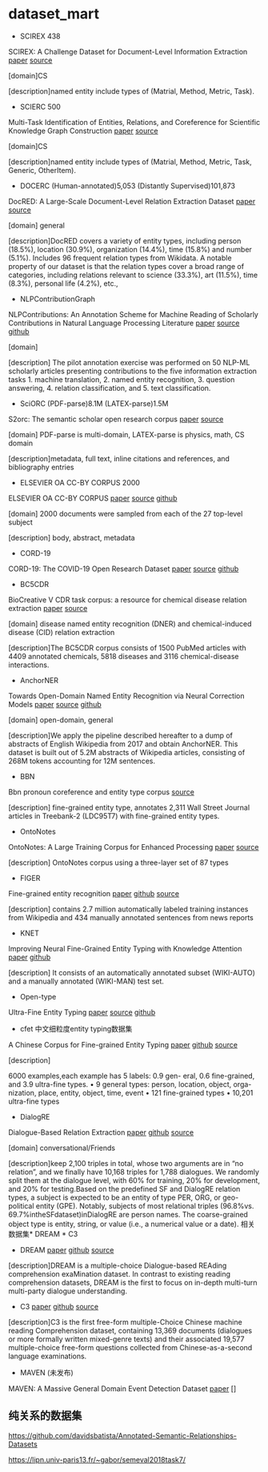 # dataset_mart

* SCIREX 438

SCIREX: A Challenge Dataset for Document-Level Information Extraction 
[paper](https://www.aclweb.org/anthology/2020.acl-main.670.pdf) 
[source](https://github.com/allenai/SciREX)

[domain]CS

[description]named entity include types of (Matrial, Method, Metric, Task).

* SCIERC 500

Multi-Task Identification of Entities, Relations, and Coreference for Scientific Knowledge Graph Construction
[paper](https://www.aclweb.org/anthology/D18-1360.pdf)
[source](https://github.com/allenai/SciREX)

[domain]CS

[description]named entity include types of (Matrial, Method, Metric, Task, Generic, OtherItem).

* DOCERC (Human-annotated)5,053  (Distantly Supervised)101,873

DocRED: A Large-Scale Document-Level Relation Extraction Dataset
[paper](https://www.aclweb.org/anthology/P19-1074.pdf)
[source](https://github.com/thunlp/DocRED)

[domain] general

[description]DocRED covers a variety of entity types, including person (18.5%), location (30.9%), organization (14.4%), time (15.8%) and number (5.1%). Includes 96 frequent relation types from Wikidata. A notable property of our dataset is that the relation types cover a broad range of categories, including relations relevant to science (33.3%), art (11.5%), time (8.3%), personal life (4.2%), etc.,

* NLPContributionGraph

NLPContributions: An Annotation Scheme for Machine Reading of Scholarly Contributions in Natural Language Processing Literature
[paper](https://arxiv.org/pdf/2006.12870.pdf)
[source](https://ncg-task.github.io/data.html)
[github](https://github.com/jenlindadsouza/NLPContributions)

[domain]

[description]  The pilot annotation exercise was performed on 50 NLP-ML scholarly articles presenting contributions to the five information extraction tasks 1. machine translation, 2. named entity recognition, 3. question answering, 4. relation classification, and 5. text classification.

* SciORC (PDF-parse)8.1M  (LATEX-parse)1.5M

S2orc: The semantic scholar open research corpus
[paper](https://www.aclweb.org/anthology/2020.acl-main.447.pdf)
[source](https://github.com/allenai/s2orc)

[domain] PDF-parse is multi-domain, LATEX-parse is physics, math, CS domain

[description]metadata, full text, inline citations and references, and bibliography entries

* ELSEVIER OA CC-BY CORPUS 2000

ELSEVIER OA CC-BY CORPUS
[paper](https://arxiv.org/pdf/2008.00774)
[source](https://data.mendeley.com/datasets/zm33cdndxs/2)
[github](https://github.com/elsevierlabs-os/AnnotationQuery)

[domain] 2000 documents were sampled from each of the 27 top-level subject

[description] body, abstract, metadata

* CORD-19

CORD-19: The COVID-19 Open Research Dataset
[paper](https://arxiv.org/pdf/2004.10706.pdf)
[source](https://www.semanticscholar.org/cord19/download)
[github](https://github.com/allenai/cord19)

* BC5CDR 

BioCreative V CDR task corpus: a resource for chemical disease relation extraction
[paper](https://www.ncbi.nlm.nih.gov/pmc/articles/PMC4860626/pdf/baw068.pdf)
[source](http://www.biocreative.org/tasks/biocreative-v/track-3-cdr/)

[domain] disease named entity recognition (DNER) and chemical-induced disease (CID) relation extraction

[description]The BC5CDR corpus consists of 1500 PubMed articles with 4409 annotated chemicals, 5818 diseases and 3116 chemical-disease interactions.

* AnchorNER

Towards Open-Domain Named Entity Recognition via Neural Correction Models
[paper](https://arxiv.org/pdf/1909.06058.pdf)
[source](https://drive.google.com/file/d/1Qm3WCWLOPRgTJUuXBKrOLPr20V5yOa5i/view?usp=sharing)
[github](https://github.com/zmd971202/OpenNER)

[domain] open-domain, general

[description]We apply the pipeline described hereafter to a dump of abstracts of English Wikipedia from 2017 and obtain AnchorNER. This dataset is built out of 5.2M abstracts of Wikipedia articles, consisting of 268M tokens accounting for 12M sentences. 

* BBN

Bbn pronoun coreference and entity type corpus
[source](https://catalog.ldc.upenn.edu/LDC2005T33)

[description] fine-grained entity type, annotates 2,311 Wall Street Journal articles in Treebank-2 (LDC95T7) with fine-grained entity types.

* OntoNotes

OntoNotes: A Large Training Corpus for Enhanced Processing
[paper](https://www.researchgate.net/publication/230876724_OntoNotes_A_Large_Training_Corpus_for_Enhanced_Processing)
[source](https://catalog.ldc.upenn.edu/LDC2013T19)

[description] 
OntoNotes corpus using a three-layer set of 87 types

* FIGER

Fine-grained entity recognition
[paper](http://xiaoling.github.com/pubs/ling-aaai12.pdf)
[github](https://github.com/xiaoling/figer)
[source](https://drive.google.com/open?id=0B52yRXcdpG6MMnRNV3dTdGdYQ2M)

[description]
contains 2.7 million automatically labeled training instances from Wikipedia and 434 manually annotated sentences from news reports

* KNET

Improving Neural Fine-Grained Entity Typing with Knowledge Attention
[paper](http://nlp.csai.tsinghua.edu.cn/~lzy/publications/aaai2018_entitytyping.pdf)
[github](https://github.com/thunlp/KNET)

[description]
It consists of an automatically annotated subset (WIKI-AUTO) and a manually annotated (WIKI-MAN) test set.

* Open-type

Ultra-Fine Entity Typing
[paper](https://www.aclweb.org/anthology/P18-1009.pdf)
[source](https://homes.cs.washington.edu/~eunsol/open_entity.html)
[github](https://github.com/uwnlp/open_type)

* cfet 中文细粒度entity typing数据集 

A Chinese Corpus for Fine-grained Entity Typing
[paper](https://arxiv.org/pdf/2004.08825)
[github](https://github.com/HKUST-KnowComp/cfet)
[source](https://drive.google.com/file/d/1xorWUdTi9r43tTEdwJ4tKa9ErvRjossU/view?usp=sharing)

[description]

6000 examples,each example has 5 labels: 0.9 gen- eral, 0.6 fine-grained, and 3.9 ultra-fine types.
• 9 general types: person, location, object, orga- nization, place, entity, object, time, event
• 121 fine-grained types
• 10,201 ultra-fine types

* DialogRE

Dialogue-Based Relation Extraction
[paper](https://arxiv.org/pdf/2004.08056.pdf)
[github](https://github.com/nlpdata/dialogre)
[source](https://dataset.org/dialogre/)

[domain] conversational/Friends

[description]keep 2,100 triples in total, whose two arguments are in “no relation”, and we finally have 10,168 triples for 1,788 dialogues. We randomly split them at the dialogue level, with 60% for training, 20% for development, and 20% for testing.Based on the predefined SF and DialogRE relation types, a subject is expected to be an entity of type PER, ORG, or geo-political entity (GPE). Notably, subjects of most relational triples (96.8%vs. 69.7%intheSFdataset)inDialogRE are person names. The coarse-grained object type is entity, string, or value (i.e., a numerical value or a date). 
相关数据集* DREAM  * C3

* DREAM
[paper](https://arxiv.org/abs/1902.00164)
[github](https://github.com/nlpdata/dream)
[source](https://dataset.org/dream/)

[description]DREAM is a multiple-choice Dialogue-based REAding comprehension exaMination dataset. In contrast to existing reading comprehension datasets, DREAM is the first to focus on in-depth multi-turn multi-party dialogue understanding.

* C3
[paper](https://arxiv.org/abs/1904.09679v3)
[github](https://github.com/nlpdata/c3)
[source](https://dataset.org/c3/)

[description]C3 is the first free-form multiple-Choice Chinese machine reading Comprehension dataset, containing 13,369 documents (dialogues or more formally written mixed-genre texts) and their associated 19,577 multiple-choice free-form questions collected from Chinese-as-a-second language examinations.

* MAVEN (未发布)

MAVEN: A Massive General Domain Event Detection Dataset
[paper](https://arxiv.org/pdf/2004.13590.pdf)
[]


## 纯关系的数据集

https://github.com/davidsbatista/Annotated-Semantic-Relationships-Datasets

https://lipn.univ-paris13.fr/~gabor/semeval2018task7/



